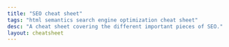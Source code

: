 ```yaml
---
title: "SEO cheat sheet"
tags: "html semantics search engine optimization cheat sheet"
desc: "A cheat sheet covering the different important pieces of SEO."
layout: cheatsheet
---
```

